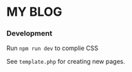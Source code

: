 # MY BLOG

### Development

Run `npm run dev` to complie CSS

See `template.php` for creating new pages.
